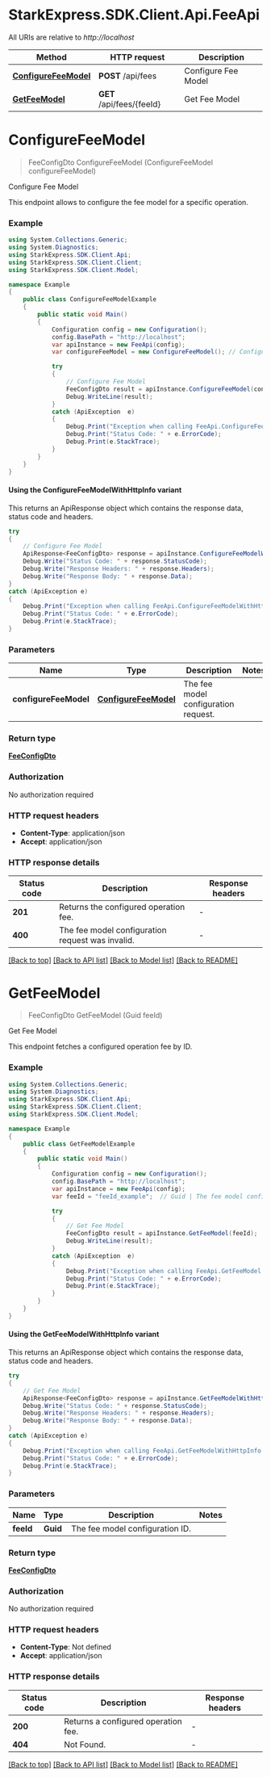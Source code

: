 # StarkExpress.SDK.Client.Api.FeeApi

All URIs are relative to *http://localhost*

| Method | HTTP request | Description |
|--------|--------------|-------------|
| [**ConfigureFeeModel**](FeeApi.md#configurefeemodel) | **POST** /api/fees | Configure Fee Model |
| [**GetFeeModel**](FeeApi.md#getfeemodel) | **GET** /api/fees/{feeId} | Get Fee Model |

<a name="configurefeemodel"></a>
# **ConfigureFeeModel**
> FeeConfigDto ConfigureFeeModel (ConfigureFeeModel configureFeeModel)

Configure Fee Model

This endpoint allows to configure the fee model for a specific operation.

### Example
```csharp
using System.Collections.Generic;
using System.Diagnostics;
using StarkExpress.SDK.Client.Api;
using StarkExpress.SDK.Client.Client;
using StarkExpress.SDK.Client.Model;

namespace Example
{
    public class ConfigureFeeModelExample
    {
        public static void Main()
        {
            Configuration config = new Configuration();
            config.BasePath = "http://localhost";
            var apiInstance = new FeeApi(config);
            var configureFeeModel = new ConfigureFeeModel(); // ConfigureFeeModel | The fee model configuration request.

            try
            {
                // Configure Fee Model
                FeeConfigDto result = apiInstance.ConfigureFeeModel(configureFeeModel);
                Debug.WriteLine(result);
            }
            catch (ApiException  e)
            {
                Debug.Print("Exception when calling FeeApi.ConfigureFeeModel: " + e.Message);
                Debug.Print("Status Code: " + e.ErrorCode);
                Debug.Print(e.StackTrace);
            }
        }
    }
}
```

#### Using the ConfigureFeeModelWithHttpInfo variant
This returns an ApiResponse object which contains the response data, status code and headers.

```csharp
try
{
    // Configure Fee Model
    ApiResponse<FeeConfigDto> response = apiInstance.ConfigureFeeModelWithHttpInfo(configureFeeModel);
    Debug.Write("Status Code: " + response.StatusCode);
    Debug.Write("Response Headers: " + response.Headers);
    Debug.Write("Response Body: " + response.Data);
}
catch (ApiException e)
{
    Debug.Print("Exception when calling FeeApi.ConfigureFeeModelWithHttpInfo: " + e.Message);
    Debug.Print("Status Code: " + e.ErrorCode);
    Debug.Print(e.StackTrace);
}
```

### Parameters

| Name | Type | Description | Notes |
|------|------|-------------|-------|
| **configureFeeModel** | [**ConfigureFeeModel**](ConfigureFeeModel.md) | The fee model configuration request. |  |

### Return type

[**FeeConfigDto**](FeeConfigDto.md)

### Authorization

No authorization required

### HTTP request headers

 - **Content-Type**: application/json
 - **Accept**: application/json


### HTTP response details
| Status code | Description | Response headers |
|-------------|-------------|------------------|
| **201** | Returns the configured operation fee. |  -  |
| **400** | The fee model configuration request was invalid. |  -  |

[[Back to top]](#) [[Back to API list]](../README.md#documentation-for-api-endpoints) [[Back to Model list]](../README.md#documentation-for-models) [[Back to README]](../README.md)

<a name="getfeemodel"></a>
# **GetFeeModel**
> FeeConfigDto GetFeeModel (Guid feeId)

Get Fee Model

This endpoint fetches a configured operation fee by ID.

### Example
```csharp
using System.Collections.Generic;
using System.Diagnostics;
using StarkExpress.SDK.Client.Api;
using StarkExpress.SDK.Client.Client;
using StarkExpress.SDK.Client.Model;

namespace Example
{
    public class GetFeeModelExample
    {
        public static void Main()
        {
            Configuration config = new Configuration();
            config.BasePath = "http://localhost";
            var apiInstance = new FeeApi(config);
            var feeId = "feeId_example";  // Guid | The fee model configuration ID.

            try
            {
                // Get Fee Model
                FeeConfigDto result = apiInstance.GetFeeModel(feeId);
                Debug.WriteLine(result);
            }
            catch (ApiException  e)
            {
                Debug.Print("Exception when calling FeeApi.GetFeeModel: " + e.Message);
                Debug.Print("Status Code: " + e.ErrorCode);
                Debug.Print(e.StackTrace);
            }
        }
    }
}
```

#### Using the GetFeeModelWithHttpInfo variant
This returns an ApiResponse object which contains the response data, status code and headers.

```csharp
try
{
    // Get Fee Model
    ApiResponse<FeeConfigDto> response = apiInstance.GetFeeModelWithHttpInfo(feeId);
    Debug.Write("Status Code: " + response.StatusCode);
    Debug.Write("Response Headers: " + response.Headers);
    Debug.Write("Response Body: " + response.Data);
}
catch (ApiException e)
{
    Debug.Print("Exception when calling FeeApi.GetFeeModelWithHttpInfo: " + e.Message);
    Debug.Print("Status Code: " + e.ErrorCode);
    Debug.Print(e.StackTrace);
}
```

### Parameters

| Name | Type | Description | Notes |
|------|------|-------------|-------|
| **feeId** | **Guid** | The fee model configuration ID. |  |

### Return type

[**FeeConfigDto**](FeeConfigDto.md)

### Authorization

No authorization required

### HTTP request headers

 - **Content-Type**: Not defined
 - **Accept**: application/json


### HTTP response details
| Status code | Description | Response headers |
|-------------|-------------|------------------|
| **200** | Returns a configured operation fee. |  -  |
| **404** | Not Found. |  -  |

[[Back to top]](#) [[Back to API list]](../README.md#documentation-for-api-endpoints) [[Back to Model list]](../README.md#documentation-for-models) [[Back to README]](../README.md)

